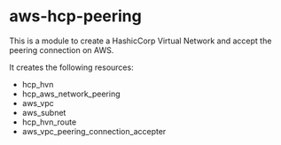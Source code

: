 # aws-hcp-peering

This is a module to create a HashicCorp Virtual Network and accept the peering connection on AWS.

It creates the following resources: 

-  hcp_hvn 
-  hcp_aws_network_peering 
-  aws_vpc 
-  aws_subnet 
-  hcp_hvn_route 
-  aws_vpc_peering_connection_accepter 